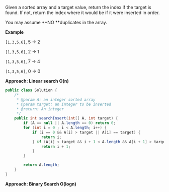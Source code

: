 Given a sorted array and a target value, return the index if the target is found. If not, return the index where it would be if it were inserted in order.

You may assume **NO **duplicates in the array.

**Example**

`[1,3,5,6]`, 5 → 2

`[1,3,5,6]`, 2 → 1

`[1,3,5,6]`, 7 → 4

`[1,3,5,6]`, 0 → 0

**Approach: Linear search O\(n\)**

```java
public class Solution {
    /*
     * @param A: an integer sorted array
     * @param target: an integer to be inserted
     * @return: An integer
     */
    public int searchInsert(int[] A, int target) {
        if (A == null || A.length == 0) return 0;
        for (int i = 0 ; i < A.length; i++) {
            if (i == 0 && A[i] > target || A[i] == target) {
                return i;
            } if (A[i] < target && i + 1 < A.length && A[i + 1] > target) {
                return i + 1;
            }
        }

        return A.length;
    }
}
```

**Approach: Binary Search O\(logn\)**

